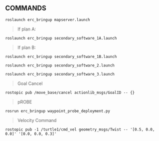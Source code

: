 ## COMMANDS


```
roslaunch erc_bringup mapserver.launch
```

> If plan A: 
```
roslaunch erc_bringup secondary_software_1A.launch
```

> If plan B: 
```
roslaunch erc_bringup secondary_software_1B.launch
```
```
roslaunch erc_bringup secondary_software_2.launch
```
```
roslaunch erc_bringup secondary_software_3.launch
```

> Goal Cancel
```
rostopic pub /move_base/cancel actionlib_msgs/GoalID -- {}
```
> pROBE
```
rosrun erc_bringup waypoint_probe_deployment.py 
```
>Velocity Command
```
rostopic pub -1 /turtle1/cmd_vel geometry_msgs/Twist -- '[0.5, 0.0, 0.0]' '[0.0, 0.0, 0.3]'
```
